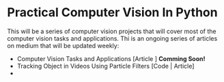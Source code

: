 # Practical Computer Vision In Python #

This will be a series of computer vision projects that will cover most of the computer vision tasks and applications. Thi is an ongoing series of articles on medium that will be updated weekly:
* Computer Vision Tasks and Applications [Article ] **Comming Soon!** 
* Tracking Object in Videos Using Particle Filters [Code | Article]
*  


